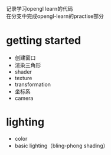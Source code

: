 记录学习opengl learn的代码  
在分支中完成opengl-learn的practise部分
# getting started  
- 创建窗口
- 渲染三角形
- shader
- texture
- transformation
- 坐标系
- camera
# lighting  
- color
- basic lighting（bling-phong shading）
